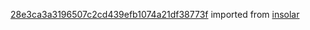[28e3ca3a3196507c2cd439efb1074a21df38773f](https://github.com/insolar/insolar/commit/28e3ca3a3196507c2cd439efb1074a21df38773f) imported from [insolar](https://github.com/insolar/insolar)
